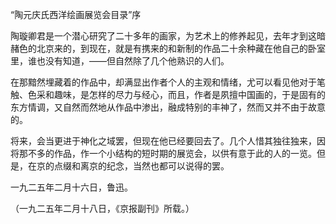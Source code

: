 “陶元庆氏西洋绘画展览会目录”序

  

陶璇卿君是一个潜心研究了二十多年的画家，为艺术上的修养起见，去年才到这暗赭色的北京来的，到现在，就是有携来的和新制的作品二十余种藏在他自己的卧室里，谁也没有知道，——但自然除了几个他熟识的人们。  

在那黯然埋藏着的作品中，却满显出作者个人的主观和情绪，尤可以看见他对于笔触、色采和趣味，是怎样的尽力与经心，而且，作者是夙擅中国画的，于是固有的东方情调，又自然而然地从作品中渗出，融成特别的丰神了，然而又并不由于故意的。

将来，会当更进于神化之域罢，但现在他已经要回去了。几个人惜其独往独来，因将那不多的作品，作一个小结构的短时期的展览会，以供有意于此的人的一览。但是，在京的点缀和离京的纪念，当然也都可以说得的罢。

一九二五年二月十六日，鲁迅。

  

（一九二五年二月十八日，《京报副刊》所载。）